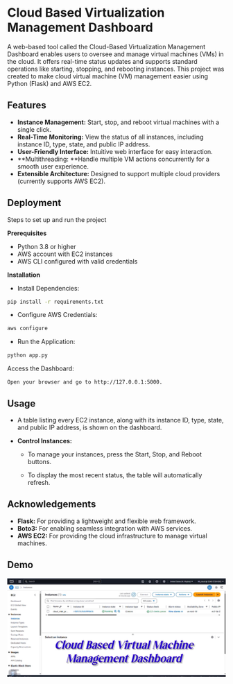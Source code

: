 
# Cloud Based Virtualization Management Dashboard

A web-based tool called the Cloud-Based Virtualization Management Dashboard enables users to oversee and manage virtual machines (VMs) in the cloud. It offers real-time status updates and supports standard operations like starting, stopping, and rebooting instances. This project was created to make cloud virtual machine (VM) management easier using Python (Flask) and AWS EC2.
##  Features
- **Instance Management:** Start, stop, and reboot virtual machines with a single click.
- **Real-Time Monitoring:** View the status of all instances, including instance ID, type, state, and public IP address.
- **User-Friendly Interface:** Intuitive web interface for easy interaction.
- **Multithreading: **Handle multiple VM actions concurrently for a smooth user experience.
- **Extensible Architecture:** Designed to support multiple cloud providers (currently supports AWS EC2).
## Deployment

 Steps to set up and run the project  

 **Prerequisites**

- Python 3.8 or higher
- AWS account with EC2 instances
- AWS CLI configured with valid credentials

**Installation**

- Install Dependencies:

```bash
pip install -r requirements.txt
```
- Configure AWS Credentials:

```bash
aws configure
```
- Run the Application:

```bash
python app.py
```
Access the Dashboard:
```
Open your browser and go to http://127.0.0.1:5000.
```



## Usage
- A table listing every EC2 instance, along with its instance ID, type, state, and public IP address, is shown on the dashboard.

- **Control Instances:**

    * To manage your instances, press the Start, Stop, and Reboot buttons.

    * To display the most recent status, the table will automatically refresh.

## Acknowledgements

- **Flask:**  For providing a lightweight and flexible web framework.
- **Boto3:** For enabling seamless integration with AWS services.
- **AWS EC2:** For providing the cloud infrastructure to manage virtual machines.



## Demo
[![Watch the video](https://raw.githubusercontent.com/Nil-tech/Cloud_Based_vm_management/main/cloud_based_vm_management_thumbnail.jpg)](https://raw.githubusercontent.com/Nil-tech/Cloud_Based_vm_management/main/cloud_based_vm_management_demo_video.mp4)




